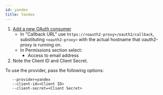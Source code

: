 ```yaml
---
id: yandex
title: Yandex
---
```


1. [Add a new OAuth consumer](https://yandex.ru/dev/id/doc/en/how-to)
    * In "Callback URL" use `https://<oauth2-proxy>/oauth2/callback`, substituting `<oauth2-proxy>` with the actual 
      hostname that oauth2-proxy is running on.
    * In Permissions section select:
        * Access to email address
2. Note the Client ID and Client Secret.

To use the provider, pass the following options:

```
   --provider=yandex
   --client-id=<Client ID>
   --client-secret=<Client Secret>
```
